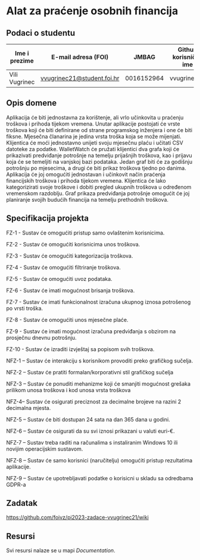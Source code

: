 # Alat za praćenje osobnih financija

## Podaci o studentu

Ime i prezime | E-mail adresa (FOI) | JMBAG | Github korisničko ime
------------  | ------------------- | ----- | ---------------------
Vili Vugrinec | vvugrinec21@student.foi.hr | 0016152964 | vvugrinec21


## Opis domene
Aplikacija će biti jednostavna za korištenje, ali vrlo učinkovita u praćenju troškova i prihoda tijekom vremena. Unutar aplikacije postojati će vrste troškova koji će biti definirane od strane programskog inženjera i one će biti fiksne. Mjesečna članarina je jedina vrsta troška koja se može mijenjati. Klijentica će moći jednostavno unijeti svoju mjesečnu plaću i učitati CSV datoteke za podatke. WalletWatch će pružati klijentici dva grafa koji će prikazivati predviđanje potrošnje na temelju prijašnjih troškova, kao i prijavu koja će se temeljiti na vanjskoj bazi podataka. Jedan graf biti će za godišnju potrošnju po mjesecima, a drugi će biti prikaz troškova tjedno po danima. Aplikacija će joj omogućiti jednostavan i učinkovit način praćenja financijskih troškova i prihoda tijekom vremena. Klijentica će lako kategorizirati svoje troškove i dobiti pregled ukupnih troškova u određenom vremenskom razdoblju. Graf prikaza predviđanja potrošnje omogućit će joj planiranje svojih budućih financija na temelju prethodnih troškova.

## Specifikacija projekta

FZ-1 - Sustav će omogućiti pristup samo ovlaštenim korisnicima.

FZ-2 - Sustav će omogućiti korisnicima unos troškova.

FZ-3 - Sustav će omogućiti kategorizacija troškova.

FZ-4 - Sustav će omogućiti filtriranje troškova.

FZ-5 - Sustav će omogućiti uvoz podataka.

FZ-6 - Sustav će imati mogućnost brisanja troškova.

FZ-7 - Sustav će imati funkcionalnost izračuna ukupnog iznosa potrošenog po vrsti troška.

FZ-8 - Sustav će omogućiti unos mjesečne plaće.

FZ-9 - Sustav će imati mogućnost izračuna predviđanja s obzirom na prosječnu dnevnu potrošnju.

FZ-10 - Sustav će izraditi izvještaj sa popisom svih troškova.
    
NFZ-1 – Sustav će interakciju s korisnikom provoditi preko grafičkog sučelja.

NFZ-2 – Sustav će pratiti formalan/korporativni stil grafičkog sučelja

NFZ-3 – Sustav će ponuditi mehanizme koji će smanjiti mogućnost grešaka prilikom unosa troškova i kod unosa vrsta troškova

NFZ-4– Sustav će osigurati preciznost za decimalne brojeve na razini 2 decimalna mjesta.

NFZ-5 – Sustav će biti dostupan 24 sata na dan 365 dana u godini.

NFZ-6 – Sustav će osigurati da su svi iznosi prikazani u valuti euri-€.

NFZ-7 – Sustav treba raditi na računalima s instaliranim Windows 10 ili novijim operacijskim sustavom.

NFZ-8 – Sustav će samo korisnici (naručitelju) omogućiti pristup rezultatima aplikacije.

NFZ-9 – Sustav će upotrebljavati podatke o korisicni u skladu sa odredbama GDPR-a


## Zadatak
https://github.com/foivz/pi2023-zadace-vvugrinec21/wiki

## Resursi

Svi resursi nalaze se u mapi _Documentation_.
